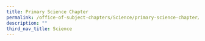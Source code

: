 ```yaml
---
title: Primary Science Chapter
permalink: /office-of-subject-chapters/Science/primary-science-chapter/
description: ""
third_nav_title: Science
---
```

